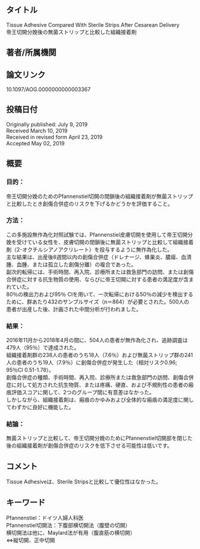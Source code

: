 ## タイトル
Tissue Adhesive Compared With Sterile Strips After Cesarean Delivery  
帝王切開分娩後の無菌ストリップと比較した組織接着剤

## 著者/所属機関

## 論文リンク
10.1097/AOG.0000000000003367

## 投稿日付
Originally published: July 9, 2019  
Received March 10, 2019  
Received in revised form April 23, 2019  
Accepted May 02, 2019

## 概要
### 目的：
帝王切開分娩のためのPfannenstiel切開の閉鎖後の組織接着剤が無菌ストリップと比較したとき創傷合併症のリスクを下げるかどうかを評価すること。

### 方法：
この多施設無作為化対照試験では、Pfannenstiel皮膚切開を使用して帝王切開分娩を受けている女性を、皮膚切開の閉鎖後に無菌ストリップと比較して組織接着剤（2-オクチルシアノアクリレート）を投与するように無作為化した。  
主な結果は、出産後8週間以内の創傷合併症（ドレナージ、蜂巣炎、膿瘍、血清腫、血腫、または孤立した創傷分離）の複合であった。  
副次的転帰には、手術時間、再入院、診療所または救急部門の訪問、または創傷合併症に対する抗生物質の使用、ならびに帝王切開に対する患者の満足度が含まれていた。  
80％の検出力および95％ CIを用いて、一次転帰における50％の減少を検出するために、群あたり432のサンプルサイズ（n＝864）が必要とされた。500人の患者が出産した後、計画された中間分析が行われました。

### 結果：
2016年11月から2018年4月の間に、504人の患者が無作為化され、追跡調査は479人（95％）で達成された。  
組織接着剤群の238人の患者のうち18人（7.6％）および無菌ストリップ群の241人の患者のうち19人（7.9％）に創傷合併症が発生した（相対リスク0.96; 95％CI 0.51-1.78）。  
創傷合併症の種類、手術時間、再入院、診療所または救急部門の訪問、創傷合併症に対して処方された抗生物質、または疼痛、硬直、および不規則性の患者の瘢痕評価スコアに関して、2つのグループ間に有意差はなかった。  
しかしながら、組織接着剤は、瘢痕のかゆみおよび全体的な瘢痕の満足度に関してわずかに良好に機能した。

### 結論：
無菌ストリップと比較して、帝王切開分娩のためにPfannenstiel切開部を閉じた後の組織接着剤が創傷合併症のリスクを低下させる可能性は低いです。

## コメント
Tissue Adhesiveは、Sterile Stripsと比較して優位性はなかった。

## キーワード
Pfannenstiel：ドイツ人婦人科医  
Pfannenstiel切開法：下腹部横切開法（腹壁の切開）  
横切開法は他に、Maylard法が有用（腹直筋の横切開）  
⇔縦切開、正中切開
